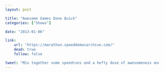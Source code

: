 ```yaml
---
layout: post

title: "Awesome Games Done Quick"
categories: ["Shows"]

date: "2013-01-06"

link:
    url: "https://marathon.speeddemosarchive.com/"
    dead: true
    follow: false

tweet: "Mix together some speedruns and a hefty dose of awesomeness and you get Awesome Games Done Quick, by SpeedDemosArchive!"
---
```

